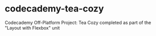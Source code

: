 # codecademy-tea-cozy
Codecademy Off-Platform Project: Tea Cozy completed as part of the "Layout with Flexbox" unit 
